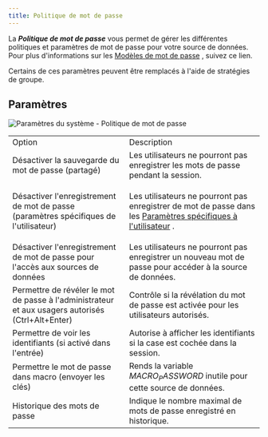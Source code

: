 ```yaml
---
title: Politique de mot de passe
---
```

La ***Politique de mot de passe*** vous permet de gérer les différentes politiques et paramètres de mot de passe pour votre source de données. Pour plus d'informations sur les [Modèles de mot de passe](/fr/rdm/mac/commands/administration/system-settings/password-policy/password-complexity/) , suivez ce lien.  

Certains de ces paramètres peuvent être remplacés à l'aide de stratégies de groupe. 

## Paramètres 

![Paramètres du système - Politique de mot de passe](https://webdevolutions.azureedge.net/docs/fr/rdm/mac/clip4105.png) 

<table>
	<tr>
		<td>
Option 
		</td>
		<td>
Description 
		</td>
	</tr>
	<tr>
		<td>
Désactiver la sauvegarde du mot de passe (partagé) 
		</td>
		<td>
Les utilisateurs ne pourront pas enregistrer les mots de passe pendant la session. 
		</td>
	</tr>
	<tr>
		<td>
Désactiver l'enregistrement de mot de passe (paramètres spécifiques de l'utilisateur) 
		</td>
		<td>

Les utilisateurs ne pourront pas enregistrer de mot de passe dans les [Paramètres spécifiques à l'utilisateur](/fr/rdm/mac/commands/edit/setting-overrides/user-specific-settings/) . 
		</td>
	</tr>
	<tr>
		<td>
Désactiver l'enregistrement de mot de passe pour l'accès aux sources de données 
		</td>
		<td>
Les utilisateurs ne pourront pas enregistrer un nouveau mot de passe pour accéder à la source de données. 
		</td>
	</tr>
	<tr>
		<td>
Permettre de révéler le mot de passe à l'administrateur et aux usagers autorisés (Ctrl+Alt+Enter) 
		</td>
		<td>
Contrôle si la révélation du mot de passe est activée pour les utilisateurs autorisés. 
		</td>
	</tr>
	<tr>
		<td>
Permettre de voir les identifiants (si activé dans l'entrée) 
		</td>
		<td>
Autorise à afficher les identifiants si la case est cochée dans la session. 
		</td>
	</tr>
	<tr>
		<td>
Permettre le mot de passe dans macro (envoyer les clés) 
		</td>
		<td>
Rends la variable $MACRO_PASSWORD$ inutile pour cette source de données. 
		</td>
	</tr>
	<tr>
		<td>
Historique des mots de passe 
		</td>
		<td>
Indique le nombre maximal de mots de passe enregistré en historique. 
		</td>
	</tr>
</table>



